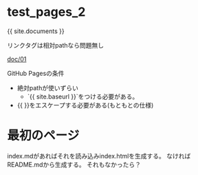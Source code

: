 
# test_pages_2

{{ site.documents }}

リンクタグは相対pathなら問題無し

[doc/01](doc/01.md)


GitHub Pagesの条件

- 絶対pathが使いずらい
  - \`\{\{ site.baseurl \}\}\`をつける必要がある。
- \{\{  \}\}をエスケープする必要がある(もともとの仕様)

# 最初のページ

index.mdがあればそれを読み込みindex.htmlを生成する。
なければREADME.mdから生成する。
それもなかったら？
